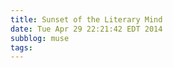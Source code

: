 ```yaml
---
title: Sunset of the Literary Mind
date: Tue Apr 29 22:21:42 EDT 2014
subblog: muse
tags: 
---
```



